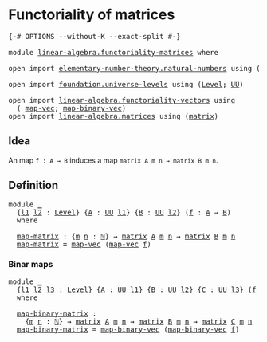 # Functoriality of matrices

<pre class="Agda"><a id="38" class="Symbol">{-#</a> <a id="42" class="Keyword">OPTIONS</a> <a id="50" class="Pragma">--without-K</a> <a id="62" class="Pragma">--exact-split</a> <a id="76" class="Symbol">#-}</a>

<a id="81" class="Keyword">module</a> <a id="88" href="linear-algebra.functoriality-matrices.html" class="Module">linear-algebra.functoriality-matrices</a> <a id="126" class="Keyword">where</a>

<a id="133" class="Keyword">open</a> <a id="138" class="Keyword">import</a> <a id="145" href="elementary-number-theory.natural-numbers.html" class="Module">elementary-number-theory.natural-numbers</a> <a id="186" class="Keyword">using</a> <a id="192" class="Symbol">(</a><a id="193" href="elementary-number-theory.natural-numbers.html#1444" class="Datatype">ℕ</a><a id="194" class="Symbol">)</a>

<a id="197" class="Keyword">open</a> <a id="202" class="Keyword">import</a> <a id="209" href="foundation.universe-levels.html" class="Module">foundation.universe-levels</a> <a id="236" class="Keyword">using</a> <a id="242" class="Symbol">(</a><a id="243" href="Agda.Primitive.html#597" class="Postulate">Level</a><a id="248" class="Symbol">;</a> <a id="250" href="foundation-core.universe-levels.html#222" class="Primitive">UU</a><a id="252" class="Symbol">)</a>

<a id="255" class="Keyword">open</a> <a id="260" class="Keyword">import</a> <a id="267" href="linear-algebra.functoriality-vectors.html" class="Module">linear-algebra.functoriality-vectors</a> <a id="304" class="Keyword">using</a>
  <a id="312" class="Symbol">(</a> <a id="314" href="linear-algebra.functoriality-vectors.html#572" class="Function">map-vec</a><a id="321" class="Symbol">;</a> <a id="323" href="linear-algebra.functoriality-vectors.html#992" class="Function">map-binary-vec</a><a id="337" class="Symbol">)</a>
<a id="339" class="Keyword">open</a> <a id="344" class="Keyword">import</a> <a id="351" href="linear-algebra.matrices.html" class="Module">linear-algebra.matrices</a> <a id="375" class="Keyword">using</a> <a id="381" class="Symbol">(</a><a id="382" href="linear-algebra.matrices.html#839" class="Function">matrix</a><a id="388" class="Symbol">)</a>
</pre>
## Idea

An map `f : A → B` induces a map `matrix A m n → matrix B m n`.

## Definition

<pre class="Agda"><a id="492" class="Keyword">module</a> <a id="499" href="linear-algebra.functoriality-matrices.html#499" class="Module">_</a>
  <a id="503" class="Symbol">{</a><a id="504" href="linear-algebra.functoriality-matrices.html#504" class="Bound">l1</a> <a id="507" href="linear-algebra.functoriality-matrices.html#507" class="Bound">l2</a> <a id="510" class="Symbol">:</a> <a id="512" href="Agda.Primitive.html#597" class="Postulate">Level</a><a id="517" class="Symbol">}</a> <a id="519" class="Symbol">{</a><a id="520" href="linear-algebra.functoriality-matrices.html#520" class="Bound">A</a> <a id="522" class="Symbol">:</a> <a id="524" href="foundation-core.universe-levels.html#222" class="Primitive">UU</a> <a id="527" href="linear-algebra.functoriality-matrices.html#504" class="Bound">l1</a><a id="529" class="Symbol">}</a> <a id="531" class="Symbol">{</a><a id="532" href="linear-algebra.functoriality-matrices.html#532" class="Bound">B</a> <a id="534" class="Symbol">:</a> <a id="536" href="foundation-core.universe-levels.html#222" class="Primitive">UU</a> <a id="539" href="linear-algebra.functoriality-matrices.html#507" class="Bound">l2</a><a id="541" class="Symbol">}</a> <a id="543" class="Symbol">(</a><a id="544" href="linear-algebra.functoriality-matrices.html#544" class="Bound">f</a> <a id="546" class="Symbol">:</a> <a id="548" href="linear-algebra.functoriality-matrices.html#520" class="Bound">A</a> <a id="550" class="Symbol">→</a> <a id="552" href="linear-algebra.functoriality-matrices.html#532" class="Bound">B</a><a id="553" class="Symbol">)</a>
  <a id="557" class="Keyword">where</a>
  
  <a id="568" href="linear-algebra.functoriality-matrices.html#568" class="Function">map-matrix</a> <a id="579" class="Symbol">:</a> <a id="581" class="Symbol">{</a><a id="582" href="linear-algebra.functoriality-matrices.html#582" class="Bound">m</a> <a id="584" href="linear-algebra.functoriality-matrices.html#584" class="Bound">n</a> <a id="586" class="Symbol">:</a> <a id="588" href="elementary-number-theory.natural-numbers.html#1444" class="Datatype">ℕ</a><a id="589" class="Symbol">}</a> <a id="591" class="Symbol">→</a> <a id="593" href="linear-algebra.matrices.html#839" class="Function">matrix</a> <a id="600" href="linear-algebra.functoriality-matrices.html#520" class="Bound">A</a> <a id="602" href="linear-algebra.functoriality-matrices.html#582" class="Bound">m</a> <a id="604" href="linear-algebra.functoriality-matrices.html#584" class="Bound">n</a> <a id="606" class="Symbol">→</a> <a id="608" href="linear-algebra.matrices.html#839" class="Function">matrix</a> <a id="615" href="linear-algebra.functoriality-matrices.html#532" class="Bound">B</a> <a id="617" href="linear-algebra.functoriality-matrices.html#582" class="Bound">m</a> <a id="619" href="linear-algebra.functoriality-matrices.html#584" class="Bound">n</a>
  <a id="623" href="linear-algebra.functoriality-matrices.html#568" class="Function">map-matrix</a> <a id="634" class="Symbol">=</a> <a id="636" href="linear-algebra.functoriality-vectors.html#572" class="Function">map-vec</a> <a id="644" class="Symbol">(</a><a id="645" href="linear-algebra.functoriality-vectors.html#572" class="Function">map-vec</a> <a id="653" href="linear-algebra.functoriality-matrices.html#544" class="Bound">f</a><a id="654" class="Symbol">)</a>
</pre>
### Binar maps

<pre class="Agda"><a id="685" class="Keyword">module</a> <a id="692" href="linear-algebra.functoriality-matrices.html#692" class="Module">_</a>
  <a id="696" class="Symbol">{</a><a id="697" href="linear-algebra.functoriality-matrices.html#697" class="Bound">l1</a> <a id="700" href="linear-algebra.functoriality-matrices.html#700" class="Bound">l2</a> <a id="703" href="linear-algebra.functoriality-matrices.html#703" class="Bound">l3</a> <a id="706" class="Symbol">:</a> <a id="708" href="Agda.Primitive.html#597" class="Postulate">Level</a><a id="713" class="Symbol">}</a> <a id="715" class="Symbol">{</a><a id="716" href="linear-algebra.functoriality-matrices.html#716" class="Bound">A</a> <a id="718" class="Symbol">:</a> <a id="720" href="foundation-core.universe-levels.html#222" class="Primitive">UU</a> <a id="723" href="linear-algebra.functoriality-matrices.html#697" class="Bound">l1</a><a id="725" class="Symbol">}</a> <a id="727" class="Symbol">{</a><a id="728" href="linear-algebra.functoriality-matrices.html#728" class="Bound">B</a> <a id="730" class="Symbol">:</a> <a id="732" href="foundation-core.universe-levels.html#222" class="Primitive">UU</a> <a id="735" href="linear-algebra.functoriality-matrices.html#700" class="Bound">l2</a><a id="737" class="Symbol">}</a> <a id="739" class="Symbol">{</a><a id="740" href="linear-algebra.functoriality-matrices.html#740" class="Bound">C</a> <a id="742" class="Symbol">:</a> <a id="744" href="foundation-core.universe-levels.html#222" class="Primitive">UU</a> <a id="747" href="linear-algebra.functoriality-matrices.html#703" class="Bound">l3</a><a id="749" class="Symbol">}</a> <a id="751" class="Symbol">(</a><a id="752" href="linear-algebra.functoriality-matrices.html#752" class="Bound">f</a> <a id="754" class="Symbol">:</a> <a id="756" href="linear-algebra.functoriality-matrices.html#716" class="Bound">A</a> <a id="758" class="Symbol">→</a> <a id="760" href="linear-algebra.functoriality-matrices.html#728" class="Bound">B</a> <a id="762" class="Symbol">→</a> <a id="764" href="linear-algebra.functoriality-matrices.html#740" class="Bound">C</a><a id="765" class="Symbol">)</a>
  <a id="769" class="Keyword">where</a>

  <a id="778" href="linear-algebra.functoriality-matrices.html#778" class="Function">map-binary-matrix</a> <a id="796" class="Symbol">:</a>
    <a id="802" class="Symbol">{</a><a id="803" href="linear-algebra.functoriality-matrices.html#803" class="Bound">m</a> <a id="805" href="linear-algebra.functoriality-matrices.html#805" class="Bound">n</a> <a id="807" class="Symbol">:</a> <a id="809" href="elementary-number-theory.natural-numbers.html#1444" class="Datatype">ℕ</a><a id="810" class="Symbol">}</a> <a id="812" class="Symbol">→</a> <a id="814" href="linear-algebra.matrices.html#839" class="Function">matrix</a> <a id="821" href="linear-algebra.functoriality-matrices.html#716" class="Bound">A</a> <a id="823" href="linear-algebra.functoriality-matrices.html#803" class="Bound">m</a> <a id="825" href="linear-algebra.functoriality-matrices.html#805" class="Bound">n</a> <a id="827" class="Symbol">→</a> <a id="829" href="linear-algebra.matrices.html#839" class="Function">matrix</a> <a id="836" href="linear-algebra.functoriality-matrices.html#728" class="Bound">B</a> <a id="838" href="linear-algebra.functoriality-matrices.html#803" class="Bound">m</a> <a id="840" href="linear-algebra.functoriality-matrices.html#805" class="Bound">n</a> <a id="842" class="Symbol">→</a> <a id="844" href="linear-algebra.matrices.html#839" class="Function">matrix</a> <a id="851" href="linear-algebra.functoriality-matrices.html#740" class="Bound">C</a> <a id="853" href="linear-algebra.functoriality-matrices.html#803" class="Bound">m</a> <a id="855" href="linear-algebra.functoriality-matrices.html#805" class="Bound">n</a>
  <a id="859" href="linear-algebra.functoriality-matrices.html#778" class="Function">map-binary-matrix</a> <a id="877" class="Symbol">=</a> <a id="879" href="linear-algebra.functoriality-vectors.html#992" class="Function">map-binary-vec</a> <a id="894" class="Symbol">(</a><a id="895" href="linear-algebra.functoriality-vectors.html#992" class="Function">map-binary-vec</a> <a id="910" href="linear-algebra.functoriality-matrices.html#752" class="Bound">f</a><a id="911" class="Symbol">)</a>
</pre>
